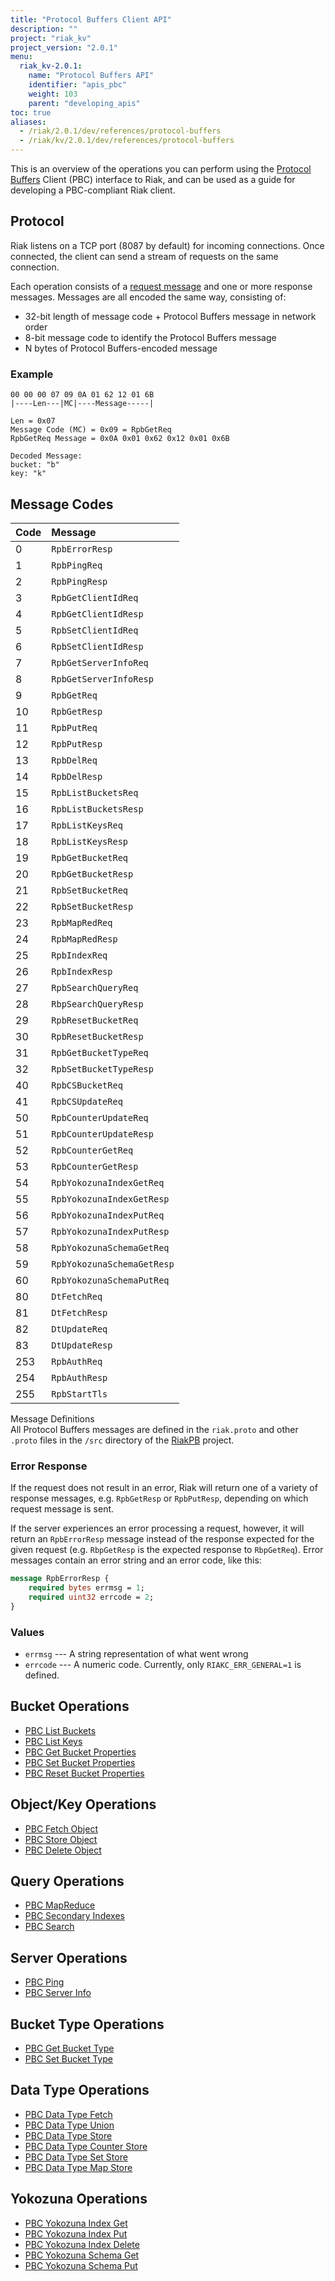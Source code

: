 ```yaml
---
title: "Protocol Buffers Client API"
description: ""
project: "riak_kv"
project_version: "2.0.1"
menu:
  riak_kv-2.0.1:
    name: "Protocol Buffers API"
    identifier: "apis_pbc"
    weight: 103
    parent: "developing_apis"
toc: true
aliases:
  - /riak/2.0.1/dev/references/protocol-buffers
  - /riak/kv/2.0.1/dev/references/protocol-buffers
---
```


This is an overview of the operations you can perform using the
[Protocol Buffers](https://code.google.com/p/protobuf/) Client (PBC)
interface to Riak, and can be used as a guide for developing a
PBC-compliant Riak client.

## Protocol

Riak listens on a TCP port (8087 by default) for incoming connections.
Once connected, the client can send a stream of requests on the same
connection.

Each operation consists of a [request message](https://developers.google.com/protocol-buffers/docs/encoding) and one or more response messages. Messages are all encoded the same way, consisting of:

* 32-bit length of message code + Protocol Buffers message in network
  order
* 8-bit message code to identify the Protocol Buffers message
* N bytes of Protocol Buffers-encoded message

### Example

```
00 00 00 07 09 0A 01 62 12 01 6B
|----Len---|MC|----Message-----|

Len = 0x07
Message Code (MC) = 0x09 = RpbGetReq
RpbGetReq Message = 0x0A 0x01 0x62 0x12 0x01 0x6B

Decoded Message:
bucket: "b"
key: "k"
```

## Message Codes

Code | Message |
:----|:--------|
0 | `RpbErrorResp` |
1 | `RpbPingReq` |
2 | `RpbPingResp` |
3 | `RpbGetClientIdReq` |
4 | `RpbGetClientIdResp` |
5 | `RpbSetClientIdReq` |
6 | `RpbSetClientIdResp` |
7 | `RpbGetServerInfoReq` |
8 | `RpbGetServerInfoResp` |
9 | `RpbGetReq` |
10 | `RpbGetResp` |
11 | `RpbPutReq` |
12 | `RpbPutResp` |
13 | `RpbDelReq` |
14 | `RpbDelResp` |
15 | `RpbListBucketsReq` |
16 | `RpbListBucketsResp` |
17 | `RpbListKeysReq` |
18 | `RpbListKeysResp` |
19 | `RpbGetBucketReq` |
20 | `RpbGetBucketResp` |
21 | `RpbSetBucketReq` |
22 | `RpbSetBucketResp` |
23 | `RpbMapRedReq` |
24 | `RpbMapRedResp` |
25 | `RpbIndexReq` |
26 | `RpbIndexResp` |
27 | `RpbSearchQueryReq` |
28 | `RbpSearchQueryResp` |
29 | `RpbResetBucketReq` |
30 | `RpbResetBucketResp` |
31 | `RpbGetBucketTypeReq` |
32 | `RpbSetBucketTypeResp` |
40 | `RpbCSBucketReq` |
41 | `RpbCSUpdateReq` |
50 | `RpbCounterUpdateReq` |
51 | `RpbCounterUpdateResp` |
52 | `RpbCounterGetReq` |
53 | `RpbCounterGetResp` |
54 | `RpbYokozunaIndexGetReq` |
55 | `RpbYokozunaIndexGetResp` |
56 | `RpbYokozunaIndexPutReq` |
57 | `RpbYokozunaIndexPutResp` |
58 | `RpbYokozunaSchemaGetReq` |
59 | `RpbYokozunaSchemaGetResp` |
60 | `RpbYokozunaSchemaPutReq` |
80 | `DtFetchReq` |
81 | `DtFetchResp` |
82 | `DtUpdateReq` |
83 | `DtUpdateResp` |
253 | `RpbAuthReq` |
254 | `RpbAuthResp` |
255 | `RpbStartTls` |

<div class="info">
<div class="title">Message Definitions</div>
All Protocol Buffers messages are defined in the <code>riak.proto</code>
and other <code>.proto</code> files in the <code>/src</code> directory
of the <a href="https://github.com/basho/riak_pb">RiakPB</a> project.
</div>

### Error Response

If the request does not result in an error, Riak will return one of a
variety of response messages, e.g. `RpbGetResp` or `RpbPutResp`,
depending on which request message is sent.

If the server experiences an error processing a request, however, it
will return an `RpbErrorResp` message instead of the response expected
for the given request (e.g. `RbpGetResp` is the expected response to
`RbpGetReq`). Error messages contain an error string and an error code,
like this:

```protobuf
message RpbErrorResp {
    required bytes errmsg = 1;
    required uint32 errcode = 2;
}
```

### Values

* `errmsg` --- A string representation of what went wrong
* `errcode` --- A numeric code. Currently, only `RIAKC_ERR_GENERAL=1`
  is defined.

## Bucket Operations

* [PBC List Buckets](/riak/kv/2.0.1/developing/api/protocol-buffers/list-buckets)
* [PBC List Keys](/riak/kv/2.0.1/developing/api/protocol-buffers/list-keys)
* [PBC Get Bucket Properties](/riak/kv/2.0.1/developing/api/protocol-buffers/get-bucket-props)
* [PBC Set Bucket Properties](/riak/kv/2.0.1/developing/api/protocol-buffers/set-bucket-props)
* [PBC Reset Bucket Properties](/riak/kv/2.0.1/developing/api/protocol-buffers/reset-bucket-props)

## Object/Key Operations

* [PBC Fetch Object](/riak/kv/2.0.1/developing/api/protocol-buffers/fetch-object)
* [PBC Store Object](/riak/kv/2.0.1/developing/api/protocol-buffers/store-object)
* [PBC Delete Object](/riak/kv/2.0.1/developing/api/protocol-buffers/delete-object)

## Query Operations

* [PBC MapReduce](/riak/kv/2.0.1/developing/api/protocol-buffers/mapreduce)
* [PBC Secondary Indexes](/riak/kv/2.0.1/developing/api/protocol-buffers/secondary-indexes)
* [PBC Search](/riak/kv/2.0.1/developing/api/protocol-buffers/search)

## Server Operations

* [PBC Ping](/riak/kv/2.0.1/developing/api/protocol-buffers/ping)
* [PBC Server Info](/riak/kv/2.0.1/developing/api/protocol-buffers/server-info)

## Bucket Type Operations

* [PBC Get Bucket Type](/riak/kv/2.0.1/developing/api/protocol-buffers/get-bucket-type)
* [PBC Set Bucket Type](/riak/kv/2.0.1/developing/api/protocol-buffers/set-bucket-type)

## Data Type Operations

* [PBC Data Type Fetch](/riak/kv/2.0.1/developing/api/protocol-buffers/dt-fetch)
* [PBC Data Type Union](/riak/kv/2.0.1/developing/api/protocol-buffers/dt-union)
* [PBC Data Type Store](/riak/kv/2.0.1/developing/api/protocol-buffers/dt-store)
* [PBC Data Type Counter Store](/riak/kv/2.0.1/developing/api/protocol-buffers/dt-counter-store)
* [PBC Data Type Set Store](/riak/kv/2.0.1/developing/api/protocol-buffers/dt-set-store)
* [PBC Data Type Map Store](/riak/kv/2.0.1/developing/api/protocol-buffers/dt-map-store)

## Yokozuna Operations

* [PBC Yokozuna Index Get](/riak/kv/2.0.1/developing/api/protocol-buffers/yz-index-get)
* [PBC Yokozuna Index Put](/riak/kv/2.0.1/developing/api/protocol-buffers/yz-index-put)
* [PBC Yokozuna Index Delete](/riak/kv/2.0.1/developing/api/protocol-buffers/yz-index-delete)
* [PBC Yokozuna Schema Get](/riak/kv/2.0.1/developing/api/protocol-buffers/yz-schema-get)
* [PBC Yokozuna Schema Put](/riak/kv/2.0.1/developing/api/protocol-buffers/yz-schema-put)

